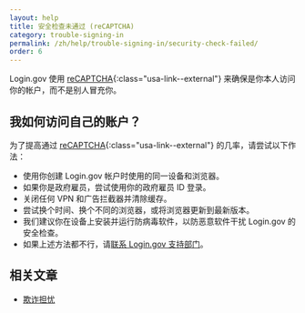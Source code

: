 ```yaml
---
layout: help
title: 安全检查未通过 (reCAPTCHA)
category: trouble-signing-in
permalink: /zh/help/trouble-signing-in/security-check-failed/
order: 6
---
```


Login.gov 使用 [reCAPTCHA](https://cloud.google.com/security/products/recaptcha){:class="usa-link--external"} 来确保是你本人访问你的帐户，而不是别人冒充你。

## 我如何访问自己的账户？

为了提高通过 [reCAPTCHA](https://cloud.google.com/security/products/recaptcha){:class="usa-link--external"} 的几率，请尝试以下作法：

- 使用你创建 Login.gov 帐户时使用的同一设备和浏览器。
- 如果你是政府雇员，尝试使用你的政府雇员 ID 登录。
- 关闭任何 VPN 和广告拦截器并清除缓存。
- 尝试换个时间、换个不同的浏览器，或将浏览器更新到最新版本。
- 我们建议你在设备上安装并运行防病毒软件，以防恶意软件干扰 Login.gov 的安全检查。
- 如果上述方法都不行，请[联系 Login.gov 支持部门](/zh/contact/)。

## 相关文章

* [欺诈担忧](/zh/help/fraud-concerns/overview/)
